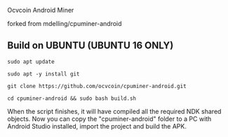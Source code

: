 Ocvcoin Android Miner

forked from mdelling/cpuminer-android



Build on UBUNTU (UBUNTU 16 ONLY)
----------------


```
sudo apt update

sudo apt -y install git

git clone https://github.com/ocvcoin/cpuminer-android.git

cd cpuminer-android && sudo bash build.sh

```

When the script finishes, it will have compiled all the required NDK shared objects. Now you can copy the "cpuminer-android" folder to a PC with Android Studio installed, import the project and build the APK.
